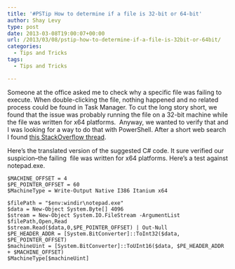 ```yaml
---
title: '#PSTip How to determine if a file is 32-bit or 64-bit'
author: Shay Levy
type: post
date: 2013-03-08T19:00:07+00:00
url: /2013/03/08/pstip-how-to-determine-if-a-file-is-32bit-or-64bit/
categories:
  - Tips and Tricks
tags:
  - Tips and Tricks

---
```

Someone at the office asked me to check why a specific file was failing to execute. When double-clicking the file, nothing happened and no related process could be found in Task Manager. To cut the long story short, we found that the issue was probably running the file on a 32-bit machine while the file was written for x64 platforms.  Anyway, we wanted to verify that and I was looking for a way to do that with PowerShell. After a short web search I found [this StackOverflow thread][1].

Here&#8217;s the translated version of the suggested C# code. It sure verified our suspicion&#8211;the failing  file was written for x64 platforms. Here&#8217;s a test against notepad.exe.

```
$MACHINE_OFFSET = 4
$PE_POINTER_OFFSET = 60
$MachineType = Write-Output Native I386 Itanium x64

$filePath = "$env:windir\notepad.exe"
$data = New-Object System.Byte[] 4096
$stream = New-Object System.IO.FileStream -ArgumentList $filePath,Open,Read
$stream.Read($data,0,$PE_POINTER_OFFSET) | Out-Null
$PE_HEADER_ADDR = [System.BitConverter]::ToInt32($data, $PE_POINTER_OFFSET)
$machineUint = [System.BitConverter]::ToUInt16($data, $PE_HEADER_ADDR + $MACHINE_OFFSET)
$MachineType[$machineUint]
```

[1]: http://stackoverflow.com/a/885481/9833